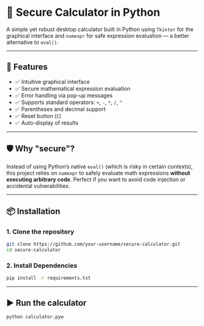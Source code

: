 # 🧮 Secure Calculator in Python

A simple yet robust desktop calculator built in Python using `Tkinter` for the graphical interface and `numexpr` for safe expression evaluation — a better alternative to `eval()`.

---

## 🚀 Features

- ✅ Intuitive graphical interface
- ✅ Secure mathematical expression evaluation
- ✅ Error handling via pop-up messages
- ✅ Supports standard operators: `+`, `-`, `*`, `/`, `^`
- ✅ Parentheses and decimal support
- ✅ Reset button (`C`)
- ✅ Auto-display of results

---

## 🛡️ Why "secure"?

Instead of using Python’s native `eval()` (which is risky in certain contexts), this project relies on `numexpr` to safely evaluate math expressions **without executing arbitrary code**. Perfect if you want to avoid code injection or accidental vulnerabilities.

---

## 📦 Installation

### 1. Clone the repository

```bash
git clone https://github.com/your-username/secure-calculator.git
cd secure-calculator
```

### 2. Install Dependencies

```bash
pip install -r requirements.txt
```

---

## ▶️ Run the calculator

```
python calculator.pyw
```
